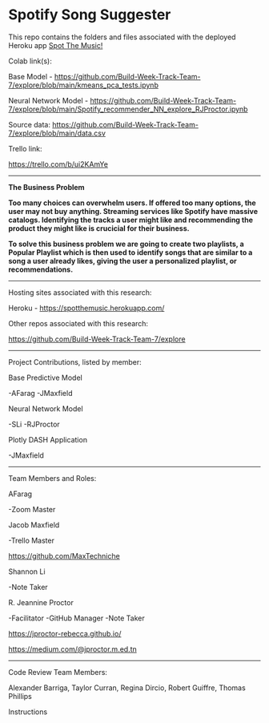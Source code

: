 # Spotify Song Suggester

This repo contains the folders and files associated with the deployed Heroku app [Spot The Music!](https://spotthemusic.herokuapp.com/)


Colab link(s):

Base Model - https://github.com/Build-Week-Track-Team-7/explore/blob/main/kmeans_pca_tests.ipynb

Neural Network Model - https://github.com/Build-Week-Track-Team-7/explore/blob/main/Spotify_recommender_NN_explore_RJProctor.ipynb

Source data: https://github.com/Build-Week-Track-Team-7/explore/blob/main/data.csv

Trello link:

https://trello.com/b/ui2KAmYe

---
**The Business Problem**

**Too many choices can overwhelm users.  If offered too many options, the user may not buy anything.  Streaming services like Spotify have massive catalogs.  Identifying the tracks a user might like and recommending the product they might like is crucicial for their business.**

**To solve this business problem we are going to create two playlists, a Popular Playlist which is then used to identify songs that are similar to a song a user already likes, giving the user a personalized playlist, or recommendations.**

---
Hosting sites associated with this research:

Heroku - https://spotthemusic.herokuapp.com/

Other repos associated with this research:

https://github.com/Build-Week-Track-Team-7/explore

---
Project Contributions, listed by member:

Base Predictive Model

-AFarag -JMaxfield 

Neural Network Model

-SLi -RJProctor

Plotly DASH Application

-JMaxfield

---
Team Members and Roles:

AFarag

-Zoom Master


Jacob Maxfield

-Trello Master

https://github.com/MaxTechniche


Shannon Li 

-Note Taker


R. Jeannine Proctor

-Facilitator -GitHub Manager -Note Taker

https://jproctor-rebecca.github.io/

https://medium.com/@jproctor.m.ed.tn

---
Code Review Team Members:

Alexander Barriga, Taylor Curran, Regina Dircio, Robert Guiffre, Thomas Phillips

Instructions
